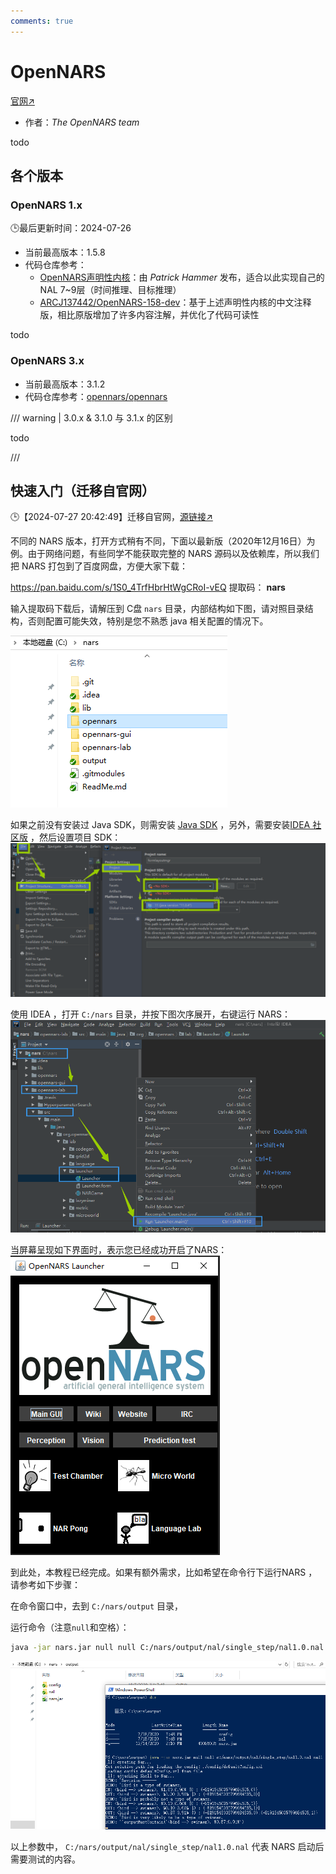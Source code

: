 ```yaml
---
comments: true
---
```


# OpenNARS

[官网↗](http://www.opennars.org/)

- 作者：*The OpenNARS team*

todo

## 各个版本

### OpenNARS 1.x

🕒最后更新时间：2024-07-26

- 当前最高版本：1.5.8
- 代码仓库参考：
  - [OpenNARS声明性内核](https://github.com/patham9/opennars_declarative_core)：由 *Patrick Hammer* 发布，适合以此实现自己的NAL 7~9层（时间推理、目标推理）
  - [ARCJ137442/OpenNARS-158-dev](https://github.com/ARCJ137442/OpenNARS-158-dev)：基于上述声明性内核的中文注释版，相比原版增加了许多内容注解，并优化了代码可读性

todo

### OpenNARS 3.x

- 当前最高版本：3.1.2
- 代码仓库参考：[opennars/opennars](https://github.com/opennars/opennars)

/// warning | 3.0.x & 3.1.0 与 3.1.x 的区别

todo

///

## 快速入门（迁移自官网）

🕒【2024-07-27 20:42:49】迁移自官网，[源链接↗](http://www.agi-society.cn/index.html?key=F5xSWA4ZKR2JyCWQG5BbFj5iNbXFkMem&blog=N4CZfCnE85ETFwE5RexB3KKehbpzsWje)

不同的 NARS 版本，打开方式稍有不同，下面以最新版（2020年12月16日）为例。由于网络问题，有些同学不能获取完整的 NARS 源码以及依赖库，所以我们把 NARS 打包到了百度网盘，方便大家下载：

<https://pan.baidu.com/s/1S0_4TrfHbrHtWgCRoI-vEQ>
提取码： **nars**

输入提取码下载后，请解压到 C盘 `nars` 目录，内部结构如下图，请对照目录结构，否则配置可能失效，特别是您不熟悉 java 相关配置的情况下。

![NARS在C盘](../image/impl/opennars/nars_c_pan.png)

如果之前没有安装过 Java SDK，则需安装 [Java SDK](https://www.oracle.com/java/technologies/downloads/#java11) ，另外，需要安装[IDEA 社区版](https://www.jetbrains.com/idea/download/download-thanks.html?platform=windows&code=IIC)  ，然后设置项目 SDK：
![alt text](../image/impl/opennars/nars_idea_setting.png)

使用 IDEA ，打开 `C:/nars` 目录，并按下图次序展开，右键运行 NARS：
![运行NARS](../image/impl/opennars/nars_run_lab.png)

当屏幕呈现如下界面时，表示您已经成功开启了NARS：
![成功开启NARS](../image/impl/opennars/nars_lab_ui.png)

到此处，本教程已经完成。如果有额外需求，比如希望在命令行下运行NARS ，请参考如下步骤：

在命令窗口中，去到 `C:/nars/output` 目录，

运行命令（注意`null`和空格）：

```bash
java -jar nars.jar null null C:/nars/output/nal/single_step/nal1.0.nal null
```

![命令行NARS](../image/impl/opennars/run_nars_in_cmd.png)

以上参数中， `C:/nars/output/nal/single_step/nal1.0.nal`  代表 NARS 启动后需要测试的内容。
